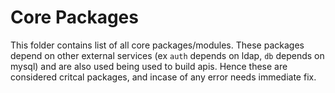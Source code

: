 # Core Packages

This folder contains list of all core packages/modules. These packages depend on other external services (ex `auth` depends on ldap, `db` depends on mysql) and are also used being used to build apis. Hence these are considered critcal packages, and incase of any error needs immediate fix.
